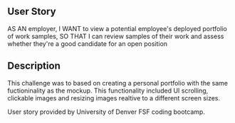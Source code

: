 ## User Story
AS AN employer,
I WANT to view a potential employee's deployed portfolio of work samples,
SO THAT I can review samples of their work and assess whether they're a good candidate for an open position


## Description
This challenge was to based on creating a personal portfolio with the same fuctioninality as the mockup. This functionality included UI scrolling, clickable images and resizing images realtive to a different screen sizes.

User story provided by University of Denver FSF coding bootcamp.